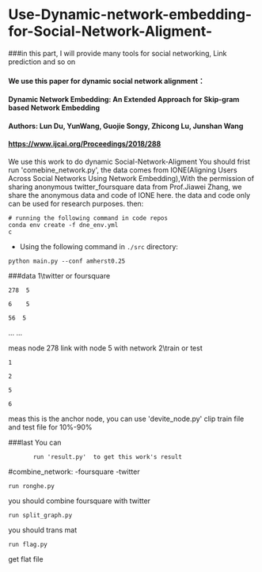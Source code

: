 # Use-Dynamic-network-embedding-for-Social-Network-Aligment-
###in this part, I will provide many tools for social networking, Link prediction and so on
#### We use this paper for dynamic social network alignment：
#### Dynamic Network Embedding: An Extended Approach for Skip-gram based Network Embedding
#### Authors: Lun Du, YunWang, Guojie Songy, Zhicong Lu, Junshan Wang
#### https://www.ijcai.org/Proceedings/2018/288
We use this work to do dynamic Social-Network-Aligment
You should frist 
                              run  'comebine_network.py',
      the data comes from IONE(Aligning Users Across Social Networks Using Network Embedding),With the permission of sharing anonymous twitter_foursquare data from Prof.Jiawei Zhang, we share the anonymous data and code of IONE here. the data and code only can be used for research purposes.
then:
```shell
# running the following command in code repos
conda env create -f dne_env.yml
c
```
- Using the following command in `./src` directory:
```shell
python main.py --conf amherst0.25
```

###data
1\twitter or foursquare
```
278  5

6    5

56  5
```
... ...

meas node 278 link with node 5 with network
2\train or test
```
1

2

5

6
```
meas this is the anchor node, you can use 'devite_node.py' clip train file and test file for 10%-90%

###last
  You can
  
           run 'result.py'  to get this work's result
#combine_network:
       -foursquare
       -twitter
```     
run ronghe.py 
```
you should combine foursquare with twitter
```
run split_graph.py
```
you should trans mat
```
run flag.py 
```
get flat file
